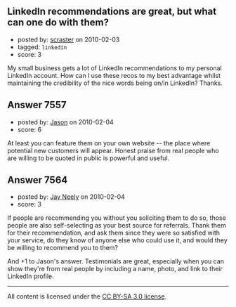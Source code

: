 ## LinkedIn recommendations are great, but what can one do with them?

- posted by: [scraster](https://stackexchange.com/users/-1/2381-scraster) on 2010-02-03
- tagged: `linkedin`
- score: 3

My small business gets a lot of LinkedIn recommendations to my personal LinkedIn account.  How can I use these recos to my best advantage whilst maintaining the credibility of the nice words being on/in LinkedIn?  Thanks.


## Answer 7557

- posted by: [Jason](https://stackexchange.com/users/-1/2-jason) on 2010-02-04
- score: 6

At least you can feature them on your own website -- the place where potential new customers will appear.  Honest praise from real people who are willing to be quoted in public is powerful and useful.


## Answer 7564

- posted by: [Jay Neely](https://stackexchange.com/users/-1/1801-jay-neely) on 2010-02-04
- score: 3

If people are recommending you without you soliciting them to do so, those people are also self-selecting as your best source for referrals. Thank them for their recommendation, and ask them since they were so satisfied with your service, do they know of anyone else who could use it, and would they be willing to recommend you to them?

And +1 to Jason's answer. Testimonials are great, especially when you can show they're from real people by including a name, photo, and link to their LinkedIn profile.



---

All content is licensed under the [CC BY-SA 3.0 license](https://creativecommons.org/licenses/by-sa/3.0/).
